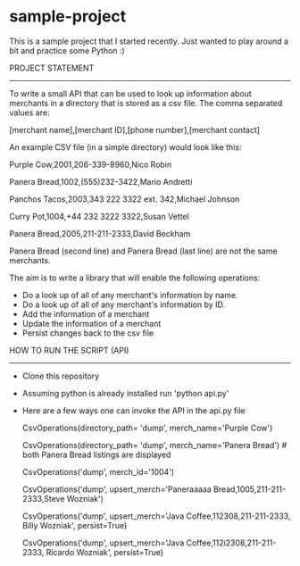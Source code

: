 sample-project
==============

This is a sample project that I started recently. Just wanted to play around a bit and practice some Python :)

PROJECT STATEMENT
__________________

To write a small API that can be used to look up information about merchants in a directory that is stored as a
csv file. The comma separated values are:

[merchant name],[merchant ID],[phone number],[merchant contact]

An example CSV file (in a simple directory) would look like this:

Purple Cow,2001,206-339-8960,Nico Robin

Panera Bread,1002,(555)232-3422,Mario Andretti

Panchos Tacos,2003,343 222 3322 ext. 342,Michael Johnson

Curry Pot,1004,+44 232 3222 3322,Susan Vettel

Panera Bread,2005,211-211-2333,David Beckham


Panera Bread (second line) and Panera Bread (last line) are not the same merchants.

The aim is to write a library that will enable the following operations:
* Do a look up of all of any merchant's information by name.
* Do a look up of all of any merchant's information by ID.
* Add the information of a merchant
* Update the information of a merchant
* Persist changes back to the csv file


HOW TO RUN THE SCRIPT (API)
____________________________

* Clone this repository
* Assuming python is already installed run 'python api.py'
* Here are a few ways one can invoke the API in the api.py file

    CsvOperations(directory_path= 'dump', merch_name='Purple Cow')

    CsvOperations(directory_path= 'dump', merch_name='Panera Bread') # both Panera Bread listings are displayed

    CsvOperations('dump', merch_id='1004')

    CsvOperations('dump', upsert_merch='Paneraaaaa Bread,1005,211-211-2333,Steve Wozniak')

    CsvOperations('dump', upsert_merch='Java Coffee,112308,211-211-2333, Billy Wozniak', persist=True)

    CsvOperations('dump', upsert_merch='Java Coffee,112i2308,211-211-2333, Ricardo Wozniak', persist=True)


